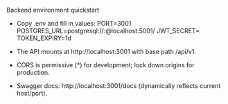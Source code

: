 Backend environment quickstart

- Copy .env and fill in values:
  PORT=3001
  POSTGRES_URL=postgresql://<user>:<pass>@localhost:5001/<db>
  JWT_SECRET=<secure-random-string>
  TOKEN_EXPIRY=1d

- The API mounts at http://localhost:3001 with base path /api/v1.
- CORS is permissive (*) for development; lock down origins for production.
- Swagger docs: http://localhost:3001/docs (dynamically reflects current host/port).
